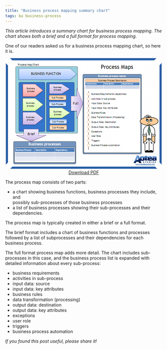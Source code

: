 ```yaml
---
title: "Business process mapping summary chart"
tags: ba business-process
---
```


_This article introduces a summary chart for business process mapping. The chart shows both a brief and a full format for process mapping._

One of our readers asked us for a business process mapping chart, so here it is.

<div style = "text-align: center">
    <a href = "/files/process-map-poster.pdf"><img src = "/img/business-process-mapping.png" /></a><br/>
    <a href = "/files/process-map-poster.pdf">Download PDF</a>
</div>

The process map consists of two parts: 

* a chart showing business functions, business processes they include, and  
  possibly sub-processes of those business processes
* a list of business processes showing their sub-processes and their 
  dependencies.

The process map is typically created in either a brief or a full format.

The brief format includes a chart of business functions and processes followed by a list of subprocesses and their dependencies for each business process.

The full format process map adds more detail. The chart includes sub-processes in this case, and the business process list is expanded with detailed information about every sub-process:

*   business requirements
*   activities in sub-process
*   input data: source
*   input data: key attributes
*   business rules
*   data transformation (processing)
*   output data: destination
*   output data: key attributes
*   exceptions
*   user role
*   triggers
*   business process automation

_If you found this post useful, please share it!_
